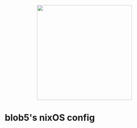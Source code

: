 <p align="center"><img src="https://i.imgur.com/X5zKxvp.png" width=300px></p>

# blob5's nixOS config

